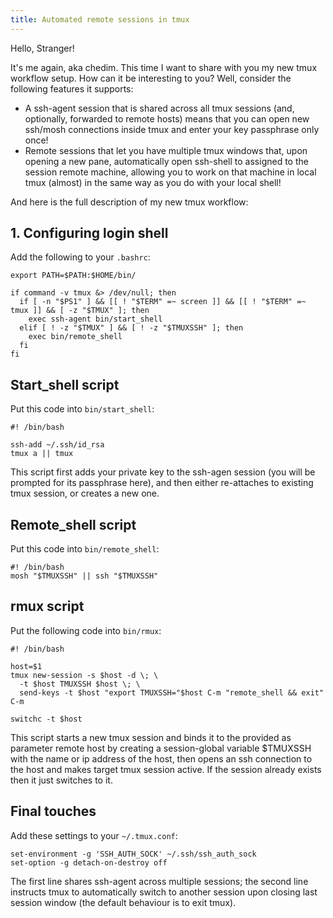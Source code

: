 ```yaml
---
title: Automated remote sessions in tmux
---
```


Hello, Stranger!

It's me again, aka chedim. This time I want to share with you my new tmux workflow setup. How can it be interesting to you? Well, consider the following features it supports:

- A ssh-agent session that is shared across all tmux sessions (and, optionally, forwarded to remote hosts) means that you can open new ssh/mosh connections inside tmux and enter your key passphrase only once!
- Remote sessions that let you have multiple tmux windows that, upon opening a new pane, automatically open ssh-shell to assigned to the session remote machine, allowing you to work on that machine in local tmux (almost) in the same way as you do with your local shell!

And here is the full description of my new tmux workflow:

## 1. Configuring login shell
Add the following to your `.bashrc`:

```
export PATH=$PATH:$HOME/bin/

if command -v tmux &> /dev/null; then
  if [ -n "$PS1" ] && [[ ! "$TERM" =~ screen ]] && [[ ! "$TERM" =~ tmux ]] && [ -z "$TMUX" ]; then
    exec ssh-agent bin/start_shell
  elif [ ! -z "$TMUX" ] && [ ! -z "$TMUXSSH" ]; then
    exec bin/remote_shell
  fi
fi
```

## Start_shell script
Put this code into `bin/start_shell`:
```
#! /bin/bash

ssh-add ~/.ssh/id_rsa
tmux a || tmux

```

This script first adds your private key to the ssh-agen session (you will be prompted for its passphrase here), and then either re-attaches to existing tmux session, or creates a new one.

## Remote_shell script
Put this code into `bin/remote_shell`:
```
#! /bin/bash
mosh "$TMUXSSH" || ssh "$TMUXSSH"
```

## rmux script
Put the following code into `bin/rmux`:
```
#! /bin/bash

host=$1
tmux new-session -s $host -d \; \
  -t $host TMUXSSH $host \; \
  send-keys -t $host "export TMUXSSH="$host C-m "remote_shell && exit" C-m
  
switchc -t $host
```

This script starts a new tmux session and binds it to the provided as parameter remote host by creating a session-global variable $TMUXSSH with the name or ip address of the host, then opens an ssh connection to the host and makes target tmux session active. If the session already exists then it just switches to it.

## Final touches
Add these settings to your `~/.tmux.conf`:

```
set-environment -g 'SSH_AUTH_SOCK' ~/.ssh/ssh_auth_sock
set-option -g detach-on-destroy off
```

The first line shares ssh-agent across multiple sessions; the second line instructs tmux to automatically switch to another session upon closing last session window (the default behaviour is to exit tmux).

